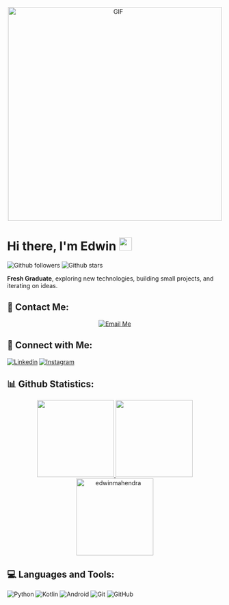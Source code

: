 <div align="center">
  <img alt="GIF" src="https://github.com/abhisheknaiidu/abhisheknaiidu/blob/master/code.gif?raw=true" width="500" />
</div>

# Hi there, I'm Edwin <img src="https://media.giphy.com/media/hvRJCLFzcasrR4ia7z/giphy.gif" width="30px"/>

![Github followers](https://img.shields.io/github/followers/edwinmahendra?style=social)
![Github stars](https://img.shields.io/github/stars/edwinmahendra?style=social)

**Fresh Graduate**, exploring new technologies, building small projects, and iterating on ideas.

## 📧 Contact Me:

<p align="center">
  <a href="mailto:edwinmahen@gmail.com">
    <img src="https://img.shields.io/badge/-Email_Directly-D14836?style=for-the-badge&logo=gmail&logoColor=white" alt="Email Me">
  </a>
</p>

## 🔗 Connect with Me:

[![Linkedin](https://img.shields.io/badge/-LinkedIn-blue.svg?style=flat-square&logo=linkedin&colorB=555&color=blue)](https://linkedin.com/in/edwin-mahendra)
[![Instagram](https://img.shields.io/badge/-Instagram-E4405F.svg?style=flat-square&logo=instagram&logoColor=white)](https://instagram.com/edwinmahendra_)

## 📊 Github Statistics:

<p align="center">
<a href="https://github.com/https://github.com/edwinmahendra">
  <img height="180em" src="https://github-readme-stats-eight-theta.vercel.app/api?username=edwinmahendra&show_icons=true&theme=vue&include_all_commits=true&count_private=true"/>
  <img height="180em" src="https://github-readme-stats-eight-theta.vercel.app/api/top-langs/?username=edwinmahendra&layout=compact&langs_count=8&theme=vue"/>
  <img height="180em" src="https://github-readme-streak-stats.herokuapp.com/?user=edwinmahendra&theme=vue" alt="edwinmahendra" />
</a>
</p>

## 💻 Languages and Tools:

![Python](https://img.shields.io/badge/-Python-3776AB?style=flat&logo=python&logoColor=white)
![Kotlin](https://img.shields.io/badge/-Kotlin-0095D5?style=flat&logo=kotlin&logoColor=white)
![Android](https://img.shields.io/badge/-Android-3DDC84?style=flat&logo=android&logoColor=white)
![Git](https://img.shields.io/badge/-Git-F05032?style=flat&logo=git&logoColor=white)
![GitHub](https://img.shields.io/badge/-GitHub-181717?style=flat&logo=github)
